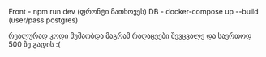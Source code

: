 Front - npm run dev (ფრონტი მათხოვეს)
DB - docker-compose up --build (user/pass postgres)

რეალურად კოდი მუშაობდა მაგრამ რაღაცეები შევცვალე და საერთოდ 500 ზე გადის :( 
